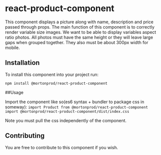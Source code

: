 # react-product-component

This component displays a picture along with name, description and price passed through props.
The main function of this component is to correctly render variable size images. We want to be able to display variables aspect ratio photos.
All photos must have the same height or they will leave large gaps when grouped together. They also must be about 300px width for mobile.

## Installation
To install this component into your project run:

`npm install @mortonprod/react-product-component`

##Usage

Import the component like so(es6 syntax + bundler to package css in someway):
`
import Product from @mortonprod/react-product-component
import @mortonprod/react-product-component/dist/index.css
` 

Note you must pull the css independently of the component.

## Contributing

You are free to contribute to this component if you wish.
